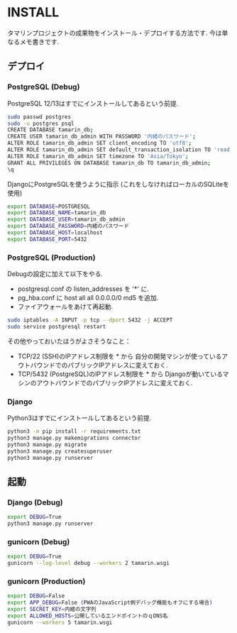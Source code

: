 # INSTALL

タマリンプロジェクトの成果物をインストール・デプロイする方法です.
今は単なるメモ書きです.

## デプロイ

### PostgreSQL (Debug)

PostgreSQL 12/13はすでにインストールしてあるという前提.

```bash
sudo passwd postgres
sudo -u postgres psql
CREATE DATABASE tamarin_db;
CREATE USER tamarin_db_admin WITH PASSWORD '内緒のパスワード';
ALTER ROLE tamarin_db_admin SET client_encoding TO 'utf8';
ALTER ROLE tamarin_db_admin SET default_transaction_isolation TO 'read committed';
ALTER ROLE tamarin_db_admin SET timezone TO 'Asia/Tokyo';
GRANT ALL PRIVILEGES ON DATABASE tamarin_db TO tamarin_db_admin;
\q
```

DjangoにPostgreSQLを使うように指示 (これをしなければローカルのSQLiteを使用)

```bash
export DATABASE=POSTGRESQL
export DATABASE_NAME=tamarin_db
export DATABASE_USER=tamarin_db_admin
export DATABASE_PASSWORD=内緒のパスワード
export DATABASE_HOST=localhost
export DATABASE_PORT=5432
```

### PostgreSQL (Production)

Debugの設定に加えて以下をやる.

- postgresql.conf の listen_addresses を '*' に.
- pg_hba.conf に host all all 0.0.0.0/0 md5 を追加.
- ファイアウォールをあけて再起動.

```bash
sudo iptables -A INPUT -p tcp --dport 5432 -j ACCEPT
sudo service postgresql restart
```

その他やっておいたほうがよさそうなこと：

- TCP/22 (SSH)のIPアドレス制限を * から 自分の開発マシンが使っているアウトバウンドでのパブリックIPアドレスに変えておく.
- TCP/5432 (PostgreSQL)のIPアドレス制限を * から Djangoが動いているマシンのアウトバウンドでのパブリックIPアドレスに変えておく.

### Django

Python3はすでにインストールしてあるという前提.

```bash
python3 -m pip install -r requirements.txt
python3 manage.py makemigrations connector
python3 manage.py migrate
python3 manage.py createsuperuser
python3 manage.py runserver
```

## 起動

### Django (Debug)

```bash
export DEBUG=True
python3 manage.py runserver
```

### gunicorn (Debug)

```bash
export DEBUG=True
gunicorn --log-level debug --workers 2 tamarin.wsgi
```

### gunicorn (Production)

```bash
export DEBUG=False
export APP_DEBUG=False (PWAのJavaScript側デバッグ機能もオフにする場合)
export SECRET_KEY=内緒の文字列
export ALLOWED_HOSTS=公開しているエンドポイントのｑDNS名
gunicorn --workers 5 tamarin.wsgi
```
